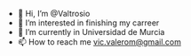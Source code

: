 - 👋 Hi, I’m @Valtrosio
- 👀 I’m interested in finishing my carreer
- 🌱 I’m currently in Universidad de Murcia
- 📫 How to reach me vic.valerom@gmail.com

<!---
Valtrosio/Valtrosio is a ✨ special ✨ repository because its `README.md` (this file) appears on your GitHub profile.
You can click the Preview link to take a look at your changes.
--->
